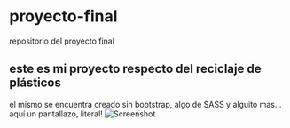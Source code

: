 # proyecto-final

repositorio del proyecto final

## este es mi proyecto respecto del reciclaje de plásticos

el mismo se encuentra creado sin bootstrap, algo de SASS y alguito mas...
aquí un pantallazo, literal!
![Screenshot](https://github.com/RodolfoYacanto/proyecto-final/edit/main/imgs/paginaPlasticos.png)
